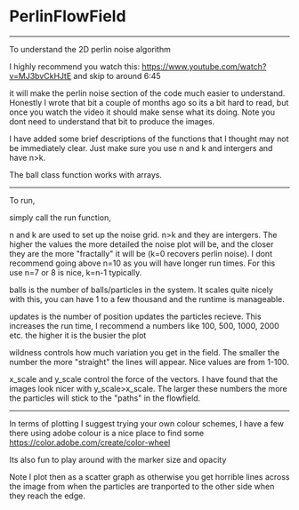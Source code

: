 # PerlinFlowField


--------------------------------------------
To understand the 2D perlin noise algorithm 

I highly recommend you watch this:
https://www.youtube.com/watch?v=MJ3bvCkHJtE and skip to around 6:45

it will make the perlin noise section of the code much easier to understand.
Honestly I wrote that bit a couple of months ago so its a bit hard to read,
but once you watch the video it should make sense what its doing. Note you 
dont need to understand that bit to produce the images.

I have added some brief descriptions of the functions that I thought may
not be immediately clear. Just make sure you use n and k and intergers and 
have n>k.

The ball class function works with arrays.

---------------------------------------------


To run,

simply call the run function,

n and k are used to set up the noise grid. n>k and they are intergers.
The higher the values the more detailed the noise plot will be, and the
closer they are the more "fractally" it will be (k=0 recovers perlin noise).
I dont recommend going above n=10 as you will have longer run times.
For this use n=7 or 8 is nice, k=n-1 typically.

balls is the number of balls/particles in the system. It scales quite nicely
with this, you can have 1 to a few thousand and the runtime is manageable. 

updates is the number of position updates the particles recieve. This increases
the run time, I recommend a numbers like 100, 500, 1000, 2000 etc. 
the higher it is the busier the plot

wildness controls how much variation you get in the field. The smaller 
the number the more "straight" the lines will appear. Nice values are from
1-100.

x_scale and y_scale control the force of the vectors. I have found that
the images look nicer with y_scale>x_scale. The larger these numbers the more
the particles will stick to the "paths" in the flowfield.

-------------------------------------------

In terms of plotting I suggest trying your own colour schemes, I have a few there
using adobe colour is a nice place to find some 
https://color.adobe.com/create/color-wheel

Its also fun to play around with the marker size and opacity

Note I plot then as a scatter graph as otherwise you get horrible lines across the
image from when the particles are tranported to the other side when they reach
the edge.


 
